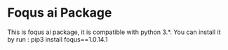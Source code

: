 # Foqus ai Package

This is foqus ai package, it is compatible with python 3.*.
You can install it by run :
pip3 install foqus==1.0.14.1
